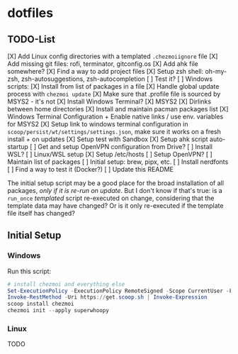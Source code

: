 # dotfiles

## TODO-List

[X] Add Linux config directories with a templated `.chezmoiignore` file
[X] Add missing git files: rofi, terminator, gitconfig.os
[X] Add ahk file somewhere?
[X] Find a way to add project files
[X] Setup zsh shell: oh-my-zsh, zsh-autosuggestions, zsh-autocompletion
    [ ] Test it?
[ ] Windows scripts:
    [X] Install from list of packages in a file
    [X] Handle global update process with `chezmoi update`
    [X] Make sure that .profile file is sourced by MSYS2 - it's not
    [X] Install Windows Terminal?
    [X] MSYS2
        [X] Dirlinks between home directories
        [X] Install and maintain pacman packages list
    [X] Windows Terminal Configuration + Enable native links / use env. variables for MSYS2
        [X] Setup link to windows terminal configuration in `scoop/persist/wt/settings/settings.json`, make sure it works on a fresh install + on updates
    [X] Setup test with Sandbox
    [X] Setup ahk script auto-startup
    [ ] Get and setup OpenVPN configuration from Drive?
    [ ] Install WSL?
[ ] Linux/WSL setup
    [X] Setup /etc/hosts
    [ ] Setup OpenVPN?
    [ ] Maintain list of packages
    [ ] Initial setup: brew, pipx, etc.
    [ ] Install nerdfonts
    [ ] Find a way to test it (Docker?)
[ ] Update this README

The initial setup script may be a good place for the broad installation of all packages, *only if it is re-run on update*. But I don't know if that's true: is a `run_once` *templated* script re-executed on change, considering that the template data may have changed? Or is it only re-executed if the template file itself has changed?

## Initial Setup

### Windows

Run this script:

```ps1
# install chezmoi and everything else
Set-ExecutionPolicy -ExecutionPolicy RemoteSigned -Scope CurrentUser -Force
Invoke-RestMethod -Uri https://get.scoop.sh | Invoke-Expression
scoop install chezmoi
chezmoi init --apply superwhoopy
```


### Linux

TODO
